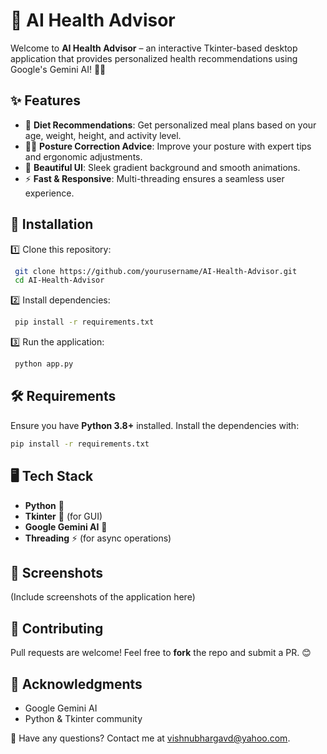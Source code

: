 # 🤖 AI Health Advisor

Welcome to **AI Health Advisor** – an interactive Tkinter-based desktop application that provides personalized health recommendations using Google's Gemini AI! 🌿💪

## ✨ Features
- 🥗 **Diet Recommendations**: Get personalized meal plans based on your age, weight, height, and activity level.
- 🏋️‍♂️ **Posture Correction Advice**: Improve your posture with expert tips and ergonomic adjustments.
- 🎨 **Beautiful UI**: Sleek gradient background and smooth animations.
- ⚡ **Fast & Responsive**: Multi-threading ensures a seamless user experience.

## 📌 Installation

1️⃣ Clone this repository:
```sh
 git clone https://github.com/yourusername/AI-Health-Advisor.git
 cd AI-Health-Advisor
```

2️⃣ Install dependencies:
```sh
 pip install -r requirements.txt
```

3️⃣ Run the application:
```sh
 python app.py
```

## 🛠 Requirements
Ensure you have **Python 3.8+** installed. Install the dependencies with:
```sh
pip install -r requirements.txt
```

## 🖥️ Tech Stack
- **Python** 🐍
- **Tkinter** 🎨 (for GUI)
- **Google Gemini AI** 🧠
- **Threading** ⚡ (for async operations)

## 📸 Screenshots
(Include screenshots of the application here)

## 🚀 Contributing
Pull requests are welcome! Feel free to **fork** the repo and submit a PR. 😊

## 🤝 Acknowledgments
- Google Gemini AI
- Python & Tkinter community

📩 Have any questions? Contact me at [vishnubhargavd@yahoo.com](mailto:vishnubhargavd@yahoo.com).
